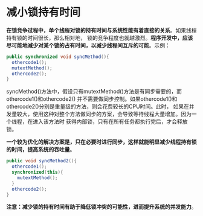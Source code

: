 减小锁持有时间
===========================================================
**在锁竞争过程中，单个线程对锁的持有时间与系统性能有着直接的关系**。如果线程持有锁的时间很长，那么相对地，
锁的竞争程度也就越激烈。**程序开发中，应该尽可能地减少对某个锁的占有时间，以减少线程间互斥的可能**。示例：
```java
public synchronized void syncMethod(){
  othercode1();
  mutextMethod();
  othercode2();
}
```
syncMethod()方法中，假设只有mutextMethod()方法是有同步需要的，而othercode1()和othercode2()
并不需要做同步控制。如果othercode1()和othercode2()分别是重量级的方法，则会花费较长的CPU时间。此时，
如果在并发量较大，使用这种对整个方法做同步的方案，会导致等待线程大量增加。因为一个线程，在进入该方法时
获得内部锁，只有在所有任务都执行完后，才会释放锁。

**一个较为优化的解决方案是，只在必要时进行同步，这样就能明显减少线程持有锁的时间，提高系统的吞吐量**。
```java
public void syncMethod2(){
  othercode1();
  synchronized(this){
    mutextMethod();
  }
  othercode2();
}
```
**注意：减少锁的持有时间有助于降低锁冲突的可能性，进而提升系统的并发能力**。

